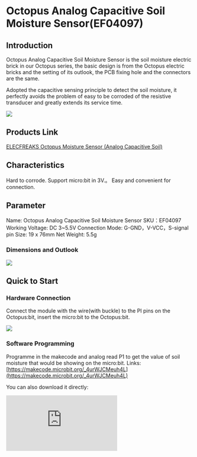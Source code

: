 # Octopus Analog Capacitive Soil Moisture Sensor(EF04097)

## Introduction

Octopus Analog Capacitive Soil Moisture Sensor is the soil moisture electric brick in our Octopus series, the basic design is from the Octopus electric bricks and the setting of its outlook, the PCB fixing hole and the connectors are the same.

Adopted the capacitive sensing principle to detect the soil moisture, it perfectly avoids the problem of easy to be corroded of the resistive transducer and greatly extends its service time.

![](https://raw.githubusercontent.com/elecfreaks/learn-cn/master/microbitSensor/sensor/images/04097_00.jpg)

## Products Link

[ELECFREAKS Octopus Moisture Sensor (Analog Capacitive Soil)](https://shop.elecfreaks.com/products/elecfreaks-octopus-moisture-sensor-analog-capacitive-soil?_pos=1&_sid=cec7f3f9d&_ss=r)

## Characteristics

 Hard to corrode.
 Support micro:bit in 3V.。
 Easy and convenient for connection.

## Parameter

 Name: Octopus Analog Capacitive Soil Moisture Sensor
 SKU：EF04097
 Working Voltage: DC 3~5.5V
 Connection Mode: G-GND，V-VCC，S-signal pin
 Size: 19 x 76mm
 Net Weight: 5.5g

### Dimensions and Outlook

![](https://raw.githubusercontent.com/elecfreaks/learn-cn/master/microbitSensor/sensor/images/04097_01.png)

## Quick to Start

### Hardware Connection

Connect the module with the wire(with buckle) to the PI pins on the Octopus:bit, insert the micro:bit to the Octopus:bit.

![](https://raw.githubusercontent.com/elecfreaks/learn-cn/master/microbitSensor/sensor/images/04097_02.png)

### Software Programming

Programme in the makecode and analog read P1 to get the value of soil moisture that would be showing on the micro:bit.
Links:  [https://makecode.microbit.org/_4urWJCMeuh4L](https://makecode.microbit.org/_4urWJCMeuh4L)

You can also download it directly:


<div
    style={{
        position: 'relative',
        paddingBottom: '60%',
        overflow: 'hidden',
    }}
>
    <iframe
        src="https://makecode.microbit.org/_DdAU5d4kMJDh"
        frameborder="0"
        sandbox="allow-popups allow-forms allow-scripts allow-same-origin"
        style={{
            position: 'absolute',
            width: '100%',
            height: '100%',
        }}
    />
</div>

### Result

The value of the soil moisture is showing on the micro:bit.

## FAQ
